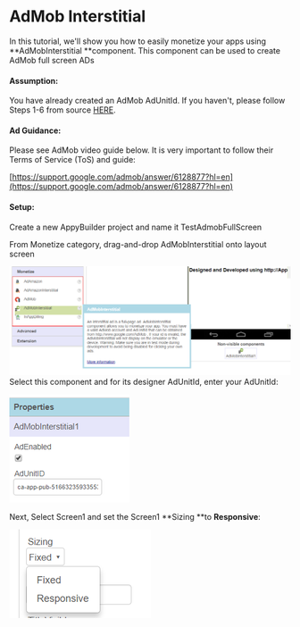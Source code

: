 # AdMob Interstitial

In this tutorial, we'll show you how to easily monetize your apps using **AdMobInterstitial **component. This component can be used to create AdMob full screen ADs

#### Assumption:

You have already created an AdMob AdUnitId. If you haven't, please follow Steps 1-6 from source [HERE](https://quickappninja.zendesk.com/hc/en-us/articles/115000826865-How-to-create-Banner-Admob-Ad-unit-ID-?mobile_site=true).

#### Ad Guidance:

Please see AdMob video guide below. It is very important to follow their Terms of Service \(ToS\) and guide:

[https://support.google.com/admob/answer/6128877?hl=en](https://support.google.com/admob/answer/6128877?hl=en)

#### Setup:

Create a new AppyBuilder project and name it TestAdmobFullScreen

From Monetize category, drag-and-drop AdMobInterstitial onto layout screen

![](/assets/book-admob-1.png)Select this component and for its designer AdUnitId, enter your AdUnitId:

![](/assets/book-admob-2.png)

Next, Select Screen1 and set the Screen1 **Sizing **to **Responsive**:

![](/assets/book-admob-responsive.png)




